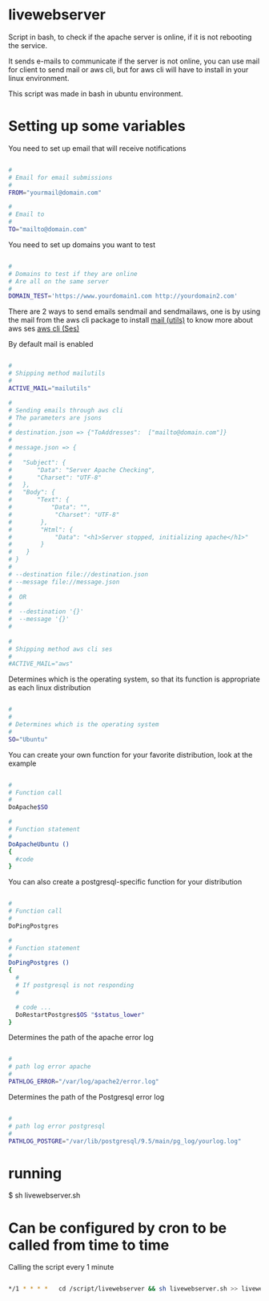 # livewebserver
Script in bash, to check if the apache server is online, if it is not rebooting the service.

It sends e-mails to communicate if the server is not online, you can use mail for client to send mail or aws cli, but for aws cli will have to install in your linux environment.

This script was made in bash in ubuntu environment.

# Setting up some variables

You need to set up email that will receive notifications

```sh

#
# Email for email submissions
#
FROM="yourmail@domain.com"

#
# Email to
#
TO="mailto@domain.com"

```

You need to set up domains you want to test

```sh

#
# Domains to test if they are online
# Are all on the same server
#
DOMAIN_TEST='https://www.yourdomain1.com http://yourdomain2.com'

```

There are 2 ways to send emails sendmail and sendmailaws, one is by using the mail from the aws cli package to install [mail (utils)](http://docs.aws.amazon.com/cli/latest/userguide/installing.html) to know more about aws ses [aws cli (Ses)](http://docs.aws.amazon.com/cli/latest/reference/ses/send-email.html) 

By default mail is enabled

```sh

#
# Shipping method mailutils
#
ACTIVE_MAIL="mailutils"

#
# Sending emails through aws cli
# The parameters are jsons
#
# destination.json => {"ToAddresses":  ["mailto@domain.com"]}
# 
# message.json => {
# 
#   "Subject": {
#       "Data": "Server Apache Checking",
#       "Charset": "UTF-8"
#   },
#   "Body": {
#       "Text": {
#           "Data": "",
#            "Charset": "UTF-8"
#        },
#        "Html": {
#            "Data": "<h1>Server stopped, initializing apache</h1>"
#        }
#    }
# }
# 
# --destination file://destination.json
# --message file://message.json
# 
#  OR
#  
#  --destination '{}'
#  --message '{}'
# 
	
#
# Shipping method aws cli ses
#
#ACTIVE_MAIL="aws"

```

Determines which is the operating system, so that its function is appropriate as each linux distribution


```sh

#
#
# Determines which is the operating system 
#
SO="Ubuntu"

```

You can create your own function for your favorite distribution, look at the example


```sh

#
# Function call
#
DoApache$SO

#
# Function statement
#
DoApacheUbuntu ()
{
  #code
}

```

You can also create a postgresql-specific function for your distribution


```sh

#
# Function call
#
DoPingPostgres

#
# Function statement
#
DoPingPostgres ()
{
  # 
  # If postgresql is not responding
  #

  # code ...
  DoRestartPostgres$OS "$status_lower"
}

```

Determines the path of the apache error log


```sh

#
# path log error apache
#
PATHLOG_ERROR="/var/log/apache2/error.log"

```

Determines the path of the Postgresql error log


```sh

#
# path log error postgresql
#
PATHLOG_POSTGRE="/var/lib/postgresql/9.5/main/pg_log/yourlog.log"

```

# running

$ sh livewebserver.sh

# Can be configured by cron to be called from time to time

Calling the script every 1 minute

```sh

*/1 * * * *   cd /script/livewebserver && sh livewebserver.sh >> livewebserver.log

```
